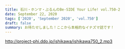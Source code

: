 ```yaml
---
title: 石川・ホンマ・ぶるんのBe-SIDE Your Life! vol.750-2
date: September 22, 2020
tags: ['2020', 'September 2020', 'vol.750']
draft: false
summary: お待たせしました！ここから本格的なイナズマ話です！
---
```


http://project-phi.ddo.jp/ishikawa/ishikawa750_2.mp3